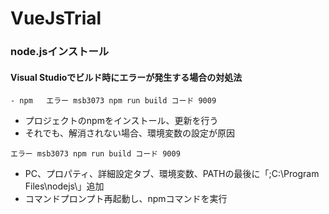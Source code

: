 # VueJsTrial

### node.jsインストール
#### Visual Studioでビルド時にエラーが発生する場合の対処法
~~~
- npm   エラー msb3073 npm run build コード 9009
~~~
- プロジェクトのnpmをインストール、更新を行う
- それでも、解消されない場合、環境変数の設定が原因
~~~
エラー msb3073 npm run build コード 9009
~~~
- PC、プロパティ、詳細設定タブ、環境変数、PATHの最後に「;C:\Program Files\nodejs\」追加
- コマンドプロンプト再起動し、npmコマンドを実行
